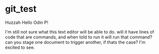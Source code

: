 # git_test
Huzzah
Hello Odin P!

I'm still not sure what this text editor will be able to do. will
it have lines of code that are commands, and when told to run it 
will run that command? can you stage one document to trigger 
another, if thats the case? I'm excited to see.


